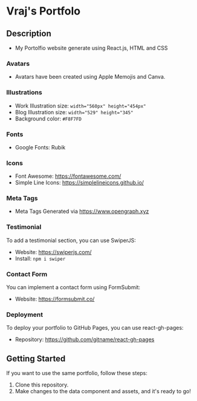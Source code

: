 # Vraj's Portfolo

## Description

- My Portolfio website generate using React.js, HTML and CSS

### Avatars

- Avatars have been created using Apple Memojis and Canva.

### Illustrations

- Work Illustration size: `width="560px" height="454px"`
- Blog Illustration size: `width="529" height="345"`
- Background color: `#F8F7FD`

### Fonts

- Google Fonts: Rubik

### Icons

- Font Awesome: https://fontawesome.com/
- Simple Line Icons: https://simplelineicons.github.io/

### Meta Tags

- Meta Tags Generated via https://www.opengraph.xyz

### Testimonial

To add a testimonial section, you can use SwiperJS:

- Website: https://swiperjs.com/
- Install: `npm i swiper`

### Contact Form

You can implement a contact form using FormSubmit:

- Website: https://formsubmit.co/

### Deployment

To deploy your portfolio to GitHub Pages, you can use react-gh-pages:

- Repository: https://github.com/gitname/react-gh-pages

## Getting Started

If you want to use the same portfolio, follow these steps:

1. Clone this repository.
2. Make changes to the data component and assets, and it's ready to go!

